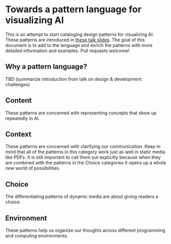 # Towards a pattern language for visualizing AI

This is an attempt to start cataloging design patterns for visualizing AI. These patterns are introduced in [these talk slides](https://docs.google.com/presentation/d/1h8pubQ4v8cZelU72wvAjvg4566rxa0p93U6eQ9x_OmU/edit#slide=id.p). The goal of this document is to add to the language and enrich the patterns with more detailed information and examples. Pull requests welcome!

## Why a pattern language?
TBD (summarize introduction from talk on design & development challenges)

## Content
These patterns are concerned with representing concepts that show up repeatedly in AI.

## Context
These patterns are concerned with clarifying our communication. Keep in mind that all of the patterns in this category work just as well in static media like PDFs. It is still important to call them out explicitly because when they are combined with the patterns in the Choice categories it opens up a whole new world of possibilities.

## Choice
The differentiating patterns of dynamic media are about giving readers a choice. 

## Environment
These patterns help us organize our thoughts across different programming and computing environments.
